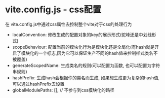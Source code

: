 <!--
 * @Author: lrm
 * @Date: 2022-11-03 19:25:41
 * @LastEditors: lrm
 * @LastEditTime: 2022-11-03 20:30:18
 * @FilePath: \vite\4.css配置流程.md
-->
# vite.config.js - css配置

在 vite.config.js中通过css属性去控制整个vite对于css的处理行为

- localConvention: 修改生成的配置对象的key的展示形式(驼峰还是中划线形式)
- scopeBehaviour: 配置当前的模块化行为是模块化还是全局化(有hash就是开启了模块化的一个标志,因为它可以保证生产不同的hash值来控制样式类名不被覆盖)
- generateScopedName: 生成类名的规则(可以配置为函数, 也可以配置为字符串规则)
- hashPrefix: 生成hash会根据你的类名而生成, 如果想生成更为复杂的hash值,可以通过hashPrefix去设置
- globalModulePaths: [], // 不参与到css模块化的路径